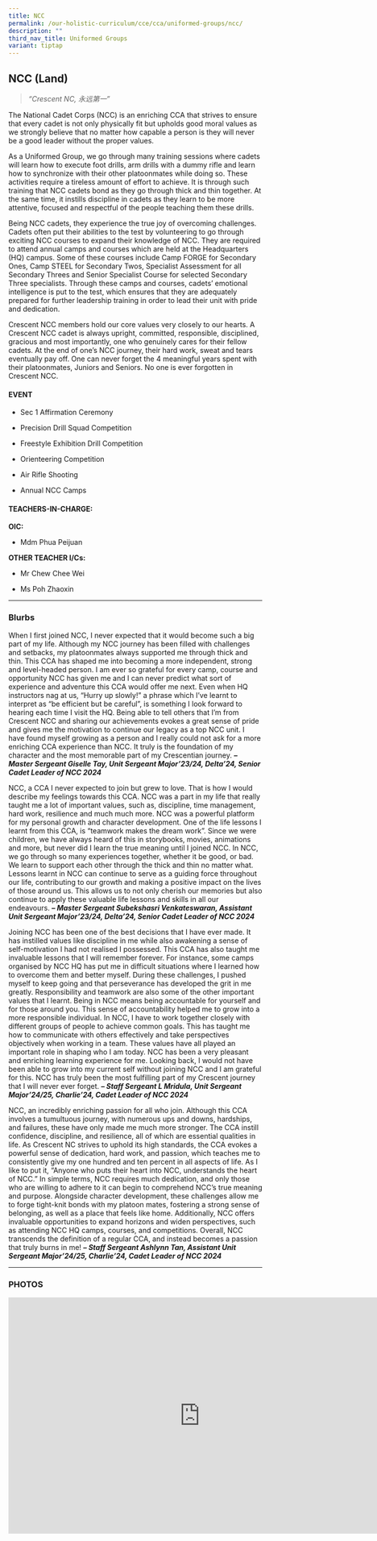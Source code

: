```yaml
---
title: NCC
permalink: /our-holistic-curriculum/cce/cca/uniformed-groups/ncc/
description: ""
third_nav_title: Uniformed Groups
variant: tiptap
---
```

<h2><strong>NCC (Land)</strong></h2>
<blockquote>
<p><em>“Crescent NC, 永远第一”</em>
</p>
</blockquote>
<p>The National Cadet Corps (NCC) is an enriching CCA that strives to ensure
that every cadet is not only physically fit but upholds good moral values
as we strongly believe that no matter how capable a person is they will
never be a good leader without the proper values.</p>
<p>As a Uniformed Group, we go through many training sessions where cadets
will learn how to execute foot drills, arm drills with a dummy rifle and
learn how to synchronize with their other platoonmates while doing so.
These activities require a tireless amount of effort to achieve. It is
through such training that NCC cadets bond as they go through thick and
thin together. At the same time, it instills discipline in cadets as they
learn to be more attentive, focused and respectful of the people teaching
them these drills.</p>
<p>Being NCC cadets, they experience the true joy of overcoming challenges.
Cadets often put their abilities to the test by volunteering to go through
exciting NCC courses to expand their knowledge of NCC. They are required
to attend annual camps and courses which are held at the Headquarters (HQ)
campus. Some of these courses include Camp FORGE for Secondary Ones, Camp
STEEL for Secondary Twos, Specialist Assessment for all Secondary Threes
and Senior Specialist Course for selected Secondary Three specialists.
Through these camps and courses, cadets’ emotional intelligence is put
to the test, which ensures that they are adequately prepared for further
leadership training in order to lead their unit with pride and dedication.</p>
<p>Crescent NCC members hold our core values very closely to our hearts.
A Crescent NCC cadet is always upright, committed, responsible, disciplined,
gracious and most importantly, one who genuinely cares for their fellow
cadets. At the end of one’s NCC journey, their hard work, sweat and tears
eventually pay off. One can never forget the 4 meaningful years spent with
their platoonmates, Juniors and Seniors. No one is ever forgotten in Crescent
NCC.</p>
<h4><strong>EVENT</strong></h4>
<ul data-tight="true" class="tight">
<li>
<p>Sec 1 Affirmation Ceremony</p>
</li>
<li>
<p>Precision Drill Squad Competition</p>
</li>
<li>
<p>Freestyle Exhibition Drill Competition</p>
</li>
<li>
<p>Orienteering Competition</p>
</li>
<li>
<p>Air Rifle Shooting</p>
</li>
<li>
<p>Annual NCC Camps</p>
</li>
</ul>
<h4><strong>TEACHERS-IN-CHARGE:</strong></h4>
<p><strong>OIC:</strong>
</p>
<ul data-tight="true" class="tight">
<li>
<p>Mdm Phua Peijuan</p>
</li>
</ul>
<p><strong>OTHER TEACHER I/Cs:</strong>
</p>
<ul data-tight="true" class="tight">
<li>
<p>Mr Chew Chee Wei</p>
</li>
<li>
<p>Ms Poh Zhaoxin</p>
</li>
</ul>
<hr>
<h3><strong>Blurbs</strong></h3>
<p>When I first joined NCC, I never expected that it would become such a
big part of my life. Although my NCC journey has been filled with challenges
and setbacks, my platoonmates always supported me through thick and thin.
This CCA has shaped me into becoming a more independent, strong and level-headed
person. I am ever so grateful for every camp, course and opportunity NCC
has given me and I can never predict what sort of experience and adventure
this CCA would offer me next. Even when HQ instructors nag at us, “Hurry
up slowly!” a phrase which I’ve learnt to interpret as “be efficient but
be careful”, is something I look forward to hearing each time I visit the
HQ. Being able to tell others that I’m from Crescent NCC and sharing our
achievements evokes a great sense of pride and gives me the motivation
to continue our legacy as a top NCC unit. I have found myself growing as
a person and I really could not ask for a more enriching CCA experience
than NCC. It truly is the foundation of my character and the most memorable
part of my Crescentian journey.&nbsp;<strong><em>– Master Sergeant Giselle Tay, Unit Sergeant Major’23/24, Delta’24, Senior Cadet Leader of NCC 2024</em></strong>
</p>
<p>NCC, a CCA I never expected to join but grew to love. That is how I would
describe my feelings towards this CCA. NCC was a part in my life that really
taught me a lot of important values, such as, discipline, time management,
hard work, resilience and much much more. NCC was a powerful platform for
my personal growth and character development. One of the life lessons I
learnt from this CCA, is “teamwork makes the dream work”. Since we were
children, we have always heard of this in storybooks, movies, animations
and more, but never did I learn the true meaning until I joined NCC. In
NCC, we go through so many experiences together, whether it be good, or
bad. We learn to support each other through the thick and thin no matter
what. Lessons learnt in NCC can continue to serve as a guiding force throughout
our life, contributing to our growth and making a positive impact on the
lives of those around us. This allows us to not only cherish our memories
but also continue to apply these valuable life lessons and skills in all
our endeavours.&nbsp;<strong><em>– Master Sergeant Subekshasri Venkateswaran, Assistant Unit Sergeant Major’23/24, Delta’24, Senior Cadet Leader of NCC 2024</em></strong>
</p>
<p></p>
<p>Joining NCC has been one of the best decisions that I have ever made.
It has instilled values like discipline in me while also awakening a sense
of self-motivation I had not realised I possessed. This CCA has also taught
me invaluable lessons that I will remember forever. For instance, some
camps organised by NCC HQ has put me in difficult situations where I learned
how to overcome them and better myself. During these challenges, I pushed
myself to keep going and that perseverance has developed the grit in me
greatly. Responsibility and teamwork are also some of the other important
values that I learnt. Being in NCC means being accountable for yourself
and for those around you. This sense of accountability helped me to grow
into a more responsible individual. In NCC, I have to work together closely
with different groups of people to achieve common goals. This has taught
me how to communicate with others effectively and take perspectives objectively
when working in a team. These values have all played an important role
in shaping who I am today. NCC has been a very pleasant and enriching learning
experience for me. Looking back, I would not have been able to grow into
my current self without joining NCC and I am grateful for this. NCC has
truly been the most fulfilling part of my Crescent journey that I will
never ever forget. <strong><em>– Staff Sergeant L Mridula, Unit Sergeant Major’24/25, Charlie’24, Cadet Leader of NCC 2024</em></strong>
</p>
<p>NCC, an incredibly enriching passion for all who join. Although this CCA
involves a tumultuous journey, with numerous ups and downs, hardships,
and failures, these have only made me much more stronger. The CCA instill
confidence, discipline, and resilience, all of which are essential qualities
in life. As Crescent NC strives to uphold its high standards, the CCA evokes
a powerful sense of dedication, hard work, and passion, which teaches me
to consistently give my one hundred and ten percent in all aspects of life.
As I like to put it, “Anyone who puts their heart into NCC, understands
the heart of NCC.” In simple terms, NCC requires much dedication, and only
those who are willing to adhere to it can begin to comprehend NCC’s true
meaning and purpose. Alongside character development, these challenges
allow me to forge tight-knit bonds with my platoon mates, fostering a strong
sense of belonging, as well as a place that feels like home. Additionally,
NCC offers invaluable opportunities to expand horizons and widen perspectives,
such as attending NCC HQ camps, courses, and competitions. Overall, NCC
transcends the definition of a regular CCA, and instead becomes a passion
that truly burns in me! <strong><em>– Staff Sergeant Ashlynn Tan, Assistant Unit Sergeant Major’24/25, Charlie’24, Cadet Leader of NCC 2024</em></strong>
</p>
<hr>
<h3><strong>PHOTOS</strong></h3>
<div class="iframe-wrapper">
<iframe height="469" width="760" allowfullscreen="true" frameborder="0" src="https://docs.google.com/presentation/d/e/2PACX-1vRvphS9iHuR4arU2FstxKIpZ_q0vB2jufcBo5tpdY_S-FBYdxC6lQBiO_WDQZu_uOhTnkDILOU8bwL-/embed?start=true&amp;loop=true&amp;delayms=3000"></iframe>
</div>
<p></p>